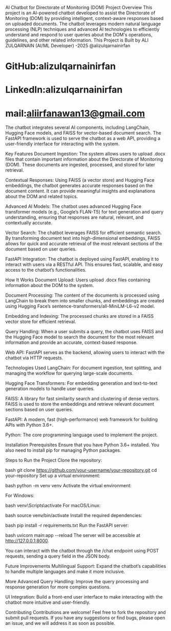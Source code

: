 AI Chatbot for Directorate of Monitoring (DOM)
Project Overview
This project is an AI-powered chatbot developed to assist the Directorate of Monitoring (DOM) by providing intelligent, context-aware responses based on uploaded documents. The chatbot leverages modern natural language processing (NLP) techniques and advanced AI technologies to efficiently understand and respond to user queries about the DOM's operations, guidelines, and other related information. This Project is Built by ALI ZULQARNAIN (AI/ML Developer) -2025 @alizulqarnainirfan
# GitHub:alizulqarnainirfan
# LinkedIn:alizulqarnainirfan
# mail:aliirfanawan13@gmail.com

The chatbot integrates several AI components, including LangChain, Hugging Face models, and FAISS for vector-based document search. The FastAPI framework is used to serve the chatbot as a web API, providing a user-friendly interface for interacting with the system.

Key Features
Document Ingestion: The system allows users to upload .docx files that contain important information about the Directorate of Monitoring (DOM). These documents are ingested, processed, and stored for later retrieval.

Contextual Responses: Using FAISS (a vector store) and Hugging Face embeddings, the chatbot generates accurate responses based on the document content. It can provide meaningful insights and explanations about the DOM and related topics.

Advanced AI Models: The chatbot uses advanced Hugging Face transformer models (e.g., Google’s FLAN-T5) for text generation and query understanding, ensuring that responses are natural, relevant, and contextually accurate.

Vector Search: The chatbot leverages FAISS for efficient semantic search. By transforming document text into high-dimensional embeddings, FAISS allows for quick and accurate retrieval of the most relevant sections of the document based on user queries.

FastAPI Integration: The chatbot is deployed using FastAPI, enabling it to interact with users via a RESTful API. This ensures fast, scalable, and easy access to the chatbot’s functionalities.

How It Works
Document Upload: Users upload .docx files containing information about the DOM to the system.

Document Processing: The content of the documents is processed using LangChain to break them into smaller chunks, and embeddings are created using Hugging Face’s sentence-transformers/all-MiniLM-L6-v2 model.

Embedding and Indexing: The processed chunks are stored in a FAISS vector store for efficient retrieval.

Query Handling: When a user submits a query, the chatbot uses FAISS and the Hugging Face model to search the document for the most relevant information and provide an accurate, context-based response.

Web API: FastAPI serves as the backend, allowing users to interact with the chatbot via HTTP requests.

Technologies Used
LangChain: For document ingestion, text splitting, and managing the workflow for querying large-scale documents.

Hugging Face Transformers: For embedding generation and text-to-text generation models to handle user queries.

FAISS: A library for fast similarity search and clustering of dense vectors. FAISS is used to store the embeddings and retrieve relevant document sections based on user queries.

FastAPI: A modern, fast (high-performance) web framework for building APIs with Python 3.6+.

Python: The core programming language used to implement the project.

Installation
Prerequisites
Ensure that you have Python 3.6+ installed. You also need to install pip for managing Python packages.

Steps to Run the Project
Clone the repository:

bash
git clone https://github.com/your-username/your-repository.git
cd your-repository
Set up a virtual environment:

bash
python -m venv venv
Activate the virtual environment:

For Windows:

bash
venv\Scripts\activate
For macOS/Linux:

bash
source venv/bin/activate
Install the required dependencies:

bash
pip install -r requirements.txt
Run the FastAPI server:

bash
uvicorn main:app --reload
The server will be accessible at http://127.0.0.1:8000.

You can interact with the chatbot through the /chat endpoint using POST requests, sending a query field in the JSON body.

Future Improvements
Multilingual Support: Expand the chatbot’s capabilities to handle multiple languages and make it more inclusive.

More Advanced Query Handling: Improve the query processing and response generation for more complex questions.

UI Integration: Build a front-end user interface to make interacting with the chatbot more intuitive and user-friendly.

Contributing
Contributions are welcome! Feel free to fork the repository and submit pull requests. If you have any suggestions or find bugs, please open an issue, and we will address it as soon as possible.